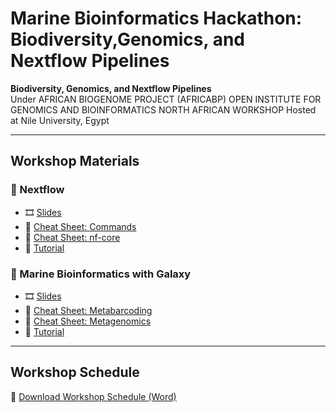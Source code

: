 # Marine Bioinformatics Hackathon: Biodiversity,Genomics, and Nextflow Pipelines
**Biodiversity, Genomics, and Nextflow Pipelines**  
Under AFRICAN BIOGENOME PROJECT (AFRICABP) OPEN INSTITUTE FOR GENOMICS AND BIOINFORMATICS NORTH AFRICAN WORKSHOP
Hosted at Nile University, Egypt 

---

## Workshop Materials

### 📂 Nextflow
- 🎞️ [Slides](materials/nextflow/slides/nextflow_workshop.pptx)  
- 📑 [Cheat Sheet: Commands](materials/nextflow/cheatsheets/nextflow_commands.pdf)  
- 📑 [Cheat Sheet: nf-core](materials/nextflow/cheatsheets/nextflow_nfcore.pdf)  
- 📝 [Tutorial](materials/nextflow/tutorial/nextflow_tutorial.md)  

### 📂 Marine Bioinformatics with Galaxy
- 🎞️ [Slides](materials/galaxy/slides/galaxy_workshop.pptx)  
- 📑 [Cheat Sheet: Metabarcoding](materials/galaxy/cheatsheets/galaxy_metabarcoding.pdf)  
- 📑 [Cheat Sheet: Metagenomics](materials/galaxy/cheatsheets/galaxy_metagenomics.pdf)  
- 📝 [Tutorial](materials/galaxy/tutorial/galaxy_tutorial.md)  

---

## Workshop Schedule
📄 [Download Workshop Schedule (Word)](materials/workshop_schedule.docx)
